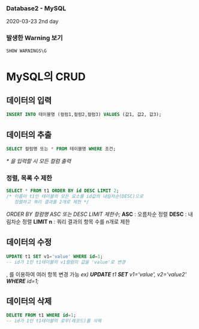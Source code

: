 ### Database2 - MySQL
2020-03-23
2nd day

### 발생한 Warning 보기
```SQL
SHOW WARNINGS\G
```

# MySQL의 CRUD

## 데이터의 입력
```SQL
INSERT INTO 테이블명 (컬럼1,컬럼2,컬럼3) VALUES (값1, 값2, 값3);
```

## 데이터의 추출
```SQL
SELECT 컬럼명 또는 * FROM 테이블명 WHERE 조건;
```
<i>* 을 입력할 시 모든 컬럼 출력</i>

### 정렬, 목록 수 제한
```SQL
SELECT * FROM t1 ORDER BY id DESC LIMIT 2;
/* 이름이 t1인 테이블의 모든 요소를 id값의 내림차순(DESC)으로 
   정렬하고 쿼리 결과를 2개로 제한 */
```
*ORDER BY 컬럼명 ASC 또는 DESC LIMIT 제한수;*
**ASC** : 오름차순 정렬
**DESC** : 내림차순 정렬
**LIMIT n** : 쿼리 결과의 항목 수를 n개로 제한

## 데이터의 수정
```SQL
UPDATE t1 SET v1='value' WHERE id=1;
-- id가 1인 t1테이블의 v1컬럼의 값을 'value'로 변경
```
, 를 이용하여 여러 항목 변경 가능
*ex) **UPDATE** t1 **SET** v1='value', v2='value2' **WHERE** id=1;*

## 데이터의 삭제
```SQL
DELETE FROM t1 WHERE id=1;
-- id가 1인 t1테이블의 로우(레코드)를 삭제
```